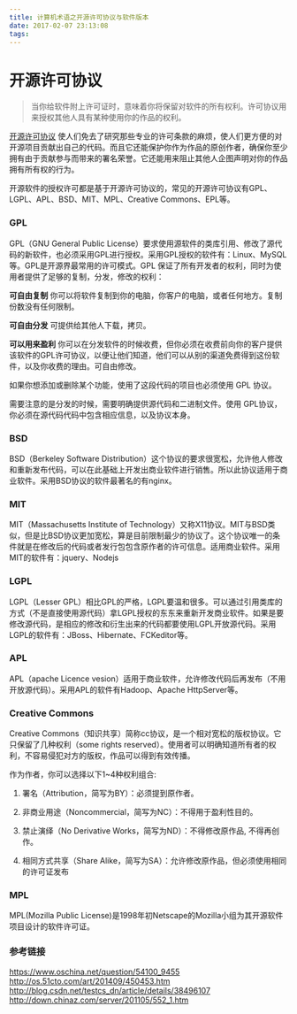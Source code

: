 ```yaml
---
title: 计算机术语之开源许可协议与软件版本
date: 2017-02-07 23:13:08
tags:
---
```


# 开源许可协议

> 当你给软件附上许可证时，意味着你将保留对软件的所有权利。许可协议用来授权其他人具有某种使用你的作品的权利。

[开源许可协议](http://en.wikipedia.org/wiki/Open-source_license) 使人们免去了研究那些专业的许可条款的麻烦，使人们更方便的对开源项目贡献出自己的代码。而且它还能保护你作为作品的原创作者，确保你至少拥有由于贡献参与而带来的署名荣誉。它还能用来阻止其他人企图声明对你的作品拥有所有权的行为。
<!--more-->

开源软件的授权许可都是基于开源许可协议的，常见的开源许可协议有GPL、LGPL、APL、BSD、MIT、MPL、Creative Commons、EPL等。

### GPL

GPL（GNU General Public License）要求使用源软件的类库引用、修改了源代码的新软件，也必须采用GPL进行授权。采用GPL授权的软件有：Linux、MySQL等。GPL是开源界最常用的许可模式。GPL 保证了所有开发者的权利，同时为使用者提供了足够的复制，分发，修改的权利：

**可自由复制**
你可以将软件复制到你的电脑，你客户的电脑，或者任何地方。复制份数没有任何限制。

**可自由分发**
可提供给其他人下载，拷贝。

**可以用来盈利**
你可以在分发软件的时候收费，但你必须在收费前向你的客户提供该软件的GPL许可协议，以便让他们知道，他们可以从别的渠道免费得到这份软件，以及你收费的理由。可自由修改。

如果你想添加或删除某个功能，使用了这段代码的项目也必须使用 GPL 协议。

需要注意的是分发的时候，需要明确提供源代码和二进制文件。使用 GPL协议，你必须在源代码代码中包含相应信息，以及协议本身。

### BSD

BSD（Berkeley Software Distribution）这个协议的要求很宽松，允许他人修改和重新发布代码，可以在此基础上开发出商业软件进行销售。所以此协议适用于商业软件。采用BSD协议的软件最著名的有nginx。

### MIT

MIT（Massachusetts Institute of Technology）又称X11协议。MIT与BSD类似，但是比BSD协议更加宽松，算是目前限制最少的协议了。这个协议唯一的条件就是在修改后的代码或者发行包包含原作者的许可信息。适用商业软件。采用MIT的软件有：jquery、Nodejs

### LGPL

LGPL（Lesser GPL）相比GPL的严格，LGPL要温和很多。可以通过引用类库的方式（不是直接使用源代码）拿LGPL授权的东东来重新开发商业软件。如果是要修改源代码，是相应的修改和衍生出来的代码都要使用LGPL开放源代码。采用LGPL的软件有：JBoss、Hibernate、FCKeditor等。

### APL

APL（apache Licence vesion）适用于商业软件，允许修改代码后再发布（不用开放源代码）。采用APL的软件有Hadoop、Apache HttpServer等。

### Creative Commons

Creative Commons（知识共享）简称cc协议，是一个相对宽松的版权协议。它只保留了几种权利（some rights reserved）。使用者可以明确知道所有者的权利，不容易侵犯对方的版权，作品可以得到有效传播。

作为作者，你可以选择以下1~4种权利组合:

1. 署名（Attribution，简写为BY）：必须提到原作者。

2. 非商业用途（Noncommercial，简写为NC）：不得用于盈利性目的。

3. 禁止演绎（No Derivative Works，简写为ND）：不得修改原作品, 不得再创作。

4. 相同方式共享（Share Alike，简写为SA）：允许修改原作品，但必须使用相同的许可证发布

### MPL

MPL(Mozilla Public License)是1998年初Netscape的Mozilla小组为其开源软件项目设计的软件许可证。

### 参考链接
https://www.oschina.net/question/54100_9455
http://os.51cto.com/art/201409/450453.htm
http://blog.csdn.net/testcs_dn/article/details/38496107
http://down.chinaz.com/server/201105/552_1.htm
